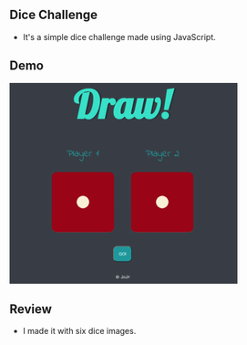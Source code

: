 ## Dice Challenge
- It's a simple dice challenge made using JavaScript.

## Demo
<img src="images/demo.gif">

## Review
- I made it with six dice images.
